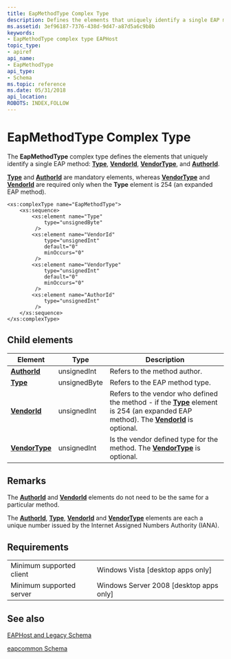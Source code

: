 ```yaml
---
title: EapMethodType Complex Type
description: Defines the elements that uniquely identify a single EAP method Type, VendorId, VendorType, and AuthorId.
ms.assetid: 3ef96187-7376-438d-9d47-a87d5a6c9b8b
keywords:
- EapMethodType complex type EAPHost
topic_type:
- apiref
api_name:
- EapMethodType
api_type:
- Schema
ms.topic: reference
ms.date: 05/31/2018
api_location: 
ROBOTS: INDEX,FOLLOW
---
```


# EapMethodType Complex Type

The **EapMethodType** complex type defines the elements that uniquely identify a single EAP method: [**Type**](eapcommonschema-type-eapmethodtype-element.md), [**VendorId**](eapcommonschema-vendorid-eapmethodtype-element.md), [**VendorType**](eapcommonschema-vendortype-eapmethodtype-element.md), and [**AuthorId**](eapcommonschema-authorid-eapmethodtype-element.md).

[**Type**](eapcommonschema-type-eapmethodtype-element.md) and [**AuthorId**](eapcommonschema-authorid-eapmethodtype-element.md) are mandatory elements, whereas [**VendorType**](eapcommonschema-vendortype-eapmethodtype-element.md) and [**VendorId**](eapcommonschema-vendorid-eapmethodtype-element.md) are required only when the **Type** element is 254 (an expanded EAP method).

``` syntax
<xs:complexType name="EapMethodType">
    <xs:sequence>
        <xs:element name="Type"
            type="unsignedByte"
         />
        <xs:element name="VendorId"
            type="unsignedInt"
            default="0"
            minOccurs="0"
         />
        <xs:element name="VendorType"
            type="unsignedInt"
            default="0"
            minOccurs="0"
         />
        <xs:element name="AuthorId"
            type="unsignedInt"
         />
    </xs:sequence>
</xs:complexType>
```

## Child elements



| Element                                                                | Type         | Description                                                                                                                                                                                                                                              |
|------------------------------------------------------------------------|--------------|----------------------------------------------------------------------------------------------------------------------------------------------------------------------------------------------------------------------------------------------------------|
| [**AuthorId**](eapcommonschema-authorid-eapmethodtype-element.md)     | unsignedInt  | Refers to the method author. <br/>                                                                                                                                                                                                                 |
| [**Type**](eapcommonschema-type-eapmethodtype-element.md)             | unsignedByte | Refers to the EAP method type. <br/>                                                                                                                                                                                                               |
| [**VendorId**](eapcommonschema-vendorid-eapmethodtype-element.md)     | unsignedInt  | Refers to the vendor who defined the method - if the [**Type**](eapcommonschema-type-eapmethodtype-element.md) element is 254 (an expanded EAP method). The [**VendorId**](eapcommonschema-vendorid-eapmethodtype-element.md) is optional. <br/> |
| [**VendorType**](eapcommonschema-vendortype-eapmethodtype-element.md) | unsignedInt  | Is the vendor defined type for the method. The [**VendorType**](eapcommonschema-vendortype-eapmethodtype-element.md) is optional. <br/>                                                                                                           |



## Remarks

The [**AuthorId**](eapcommonschema-authorid-eapmethodtype-element.md) and [**VendorId**](eapcommonschema-vendorid-eapmethodtype-element.md) elements do not need to be the same for a particular method.

The [**AuthorId**](eapcommonschema-authorid-eapmethodtype-element.md), [**Type**](eapcommonschema-type-eapmethodtype-element.md), [**VendorId**](eapcommonschema-vendorid-eapmethodtype-element.md) and [**VendorType**](eapcommonschema-vendortype-eapmethodtype-element.md) elements are each a unique number issued by the Internet Assigned Numbers Authority (IANA).

## Requirements



|                                     |                                                      |
|-------------------------------------|------------------------------------------------------|
| Minimum supported client<br/> | Windows Vista \[desktop apps only\]<br/>       |
| Minimum supported server<br/> | Windows Server 2008 \[desktop apps only\]<br/> |



## See also

<dl> <dt>

[EAPHost and Legacy Schema](eaphost-schemas.md)
</dt> <dt>

[eapcommon Schema](eapcommonschema-schema.md)
</dt> </dl>

 

 





